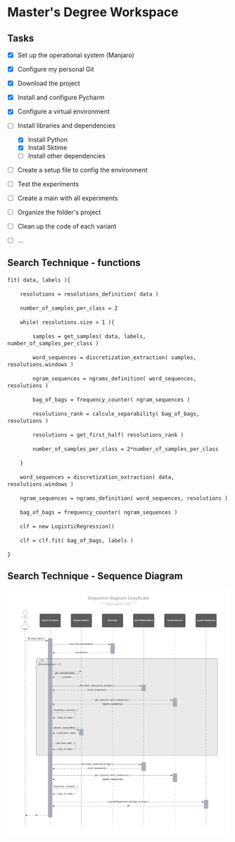 # Master's Degree Workspace

## Tasks

- [x] Set up the operational system (Manjaro)
- [x] Configure my personal Git
- [x] Download the project
- [x] Install and configure Pycharm
- [x] Configure a virtual environment
- [ ] Install libraries and dependencies
  - [x] Install Python
  - [x] Install Sktime
  - [ ] Install other dependencies
- [ ] Create a setup file to config the environment
- [ ] Test the experiments
- [ ] Create a main with all experiments
- [ ] Organize the folder's project
- [ ] Clean up the code of each variant
- [ ] ...


## Search Technique - functions

    fit( data, labels ){

        resolutions = resolutions_definition( data )
      
        number_of_samples_per_class = 2
      
        while( resolutions.size > 1 ){

            samples = get_samples( data, labels, number_of_samples_per_class )

            word_sequences = discretization_extraction( samples, resolutions.windows )

            ngram_sequences = ngrams_definition( word_sequences, resolutions )

            bag_of_bags = frequency_counter( ngram_sequences )

            resolutions_rank = calcule_separability( bag_of_bags, resolutions )

            resolutions = get_first_half( resolutions_rank )

            number_of_samples_per_class = 2*number_of_samples_per_class
      
        }
      
        word_sequences = discretization_extraction( data, resolutions.windows )

        ngram_sequences = ngrams_definition( word_sequences, resolutions )

        bag_of_bags = frequency_counter( ngram_sequences )
        
        clf = new LogisticRegression()
        
        clf = clf.fit( bag_of_bags, labels )
    
    }


## Search Technique - Sequence Diagram

![alt text](https://github.com/marcio55afr/MasterDegreeWorkspace/blob/main/sequence-diagram.png?raw=true)
